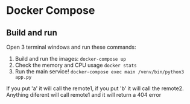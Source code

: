 # Docker Compose

## Build and run

Open 3 terminal windows and run these commands:

1. Build and run the images: `docker-compose up`
2. Check the memory and CPU usage `docker stats`
3. Run the main service! `docker-compose exec main /venv/bin/python3 app.py`

If you put 'a' it will call the remote1, if you put 'b' it will call the remote2. Anything diferent will call remote1 and it will return a 404 error